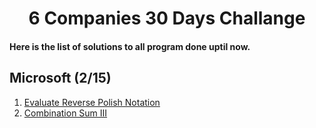 <h1 align="center"> 6 Companies 30 Days Challange </h1>


#### Here is the list of solutions to all program done uptil now. 

## Microsoft (2/15) 
<ol>
  <li> <a href="https://github.com/pranav-kale-01/6companies30days/blob/master/microsoft/1%20Evaluate%20Reverse%20Polish%20Notation.cpp"> Evaluate Reverse Polish Notation <a> </li>
  <li> <a href="https://github.com/pranav-kale-01/6companies30days/blob/master/microsoft/2%20Combination%20Sum%20III.cpp"> Combination Sum III <a> </li>
</ol>
